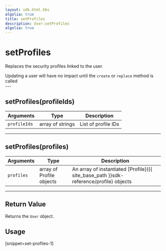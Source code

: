 ```yaml
---
layout: sdk.html.hbs
algolia: true
title: setProfiles
description: User:setProfiles
algolia: true
---
```

  

# setProfiles
Replaces the security profiles linked to the user.

<aside class="note">
Updating a user will have no impact until the <code>create</code> or <code>replace</code> method is called
</aside>
---

## setProfiles(profileIds)
| Arguments | Type | Description |
|---------------|---------|----------------------------------------|
| ``profileIds`` | array of strings | List of profile IDs |

---

## setProfiles(profiles)

| Arguments | Type | Description |
|---------------|---------|----------------------------------------|
| ``profiles`` | array of Profile objects | An array of instantiated [Profile]({{ site_base_path }}sdk-reference/profile) objects |

---

## Return Value

Returns the `User` object.

## Usage

[snippet=set-profiles-1]
